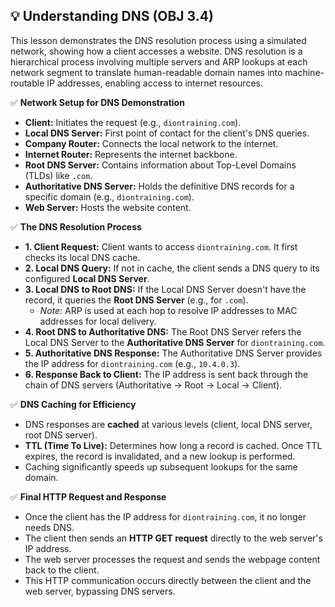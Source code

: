 ## 💡 Understanding DNS (OBJ 3.4)

This lesson demonstrates the DNS resolution process using a simulated network, showing how a client accesses a website. DNS resolution is a hierarchical process involving multiple servers and ARP lookups at each network segment to translate human-readable domain names into machine-routable IP addresses, enabling access to internet resources.

✅ **Network Setup for DNS Demonstration**
- **Client:** Initiates the request (e.g., `diontraining.com`).
- **Local DNS Server:** First point of contact for the client's DNS queries.
- **Company Router:** Connects the local network to the internet.
- **Internet Router:** Represents the internet backbone.
- **Root DNS Server:** Contains information about Top-Level Domains (TLDs) like `.com`.
- **Authoritative DNS Server:** Holds the definitive DNS records for a specific domain (e.g., `diontraining.com`).
- **Web Server:** Hosts the website content.

✅ **The DNS Resolution Process**
- **1. Client Request:** Client wants to access `diontraining.com`. It first checks its local DNS cache.
- **2. Local DNS Query:** If not in cache, the client sends a DNS query to its configured **Local DNS Server**.
- **3. Local DNS to Root DNS:** If the Local DNS Server doesn't have the record, it queries the **Root DNS Server** (e.g., for `.com`).
  - *Note:* ARP is used at each hop to resolve IP addresses to MAC addresses for local delivery.
- **4. Root DNS to Authoritative DNS:** The Root DNS Server refers the Local DNS Server to the **Authoritative DNS Server** for `diontraining.com`.
- **5. Authoritative DNS Response:** The Authoritative DNS Server provides the IP address for `diontraining.com` (e.g., `10.4.0.3`).
- **6. Response Back to Client:** The IP address is sent back through the chain of DNS servers (Authoritative -> Root -> Local -> Client).

✅ **DNS Caching for Efficiency**
- DNS responses are **cached** at various levels (client, local DNS server, root DNS server).
- **TTL (Time To Live):** Determines how long a record is cached. Once TTL expires, the record is invalidated, and a new lookup is performed.
- Caching significantly speeds up subsequent lookups for the same domain.

✅ **Final HTTP Request and Response**
- Once the client has the IP address for `diontraining.com`, it no longer needs DNS.
- The client then sends an **HTTP GET request** directly to the web server's IP address.
- The web server processes the request and sends the webpage content back to the client.
- This HTTP communication occurs directly between the client and the web server, bypassing DNS servers.